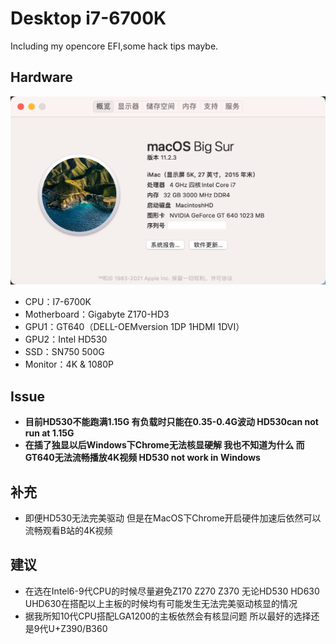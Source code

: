 # Desktop i7-6700K
Including my opencore EFI,some hack tips maybe.  


## Hardware
![MyHackintosh](https://github.com/Mzaxd/blog-img/blob/main/MyHackintosh.png)
- CPU：I7-6700K    
- Motherboard：Gigabyte Z170-HD3  
- GPU1：GT640（DELL-OEMversion 1DP 1HDMI 1DVI）  
- GPU2：Intel HD530  
- SSD：SN750 500G  
- Monitor：4K & 1080P  


## Issue
- **目前HD530不能跑满1.15G 有负载时只能在0.35-0.4G波动 HD530can not run at 1.15G**  
- **在插了独显以后Windows下Chrome无法核显硬解 我也不知道为什么 而GT640无法流畅播放4K视频 HD530 not work in Windows**


## 补充
- 即便HD530无法完美驱动 但是在MacOS下Chrome开启硬件加速后依然可以流畅观看B站的4K视频


## 建议
- 在选在Intel6-9代CPU的时候尽量避免Z170 Z270 Z370 无论HD530 HD630 UHD630在搭配以上主板的时候均有可能发生无法完美驱动核显的情况  
- 据我所知10代CPU搭配LGA1200的主板依然会有核显问题 所以最好的选择还是9代U+Z390/B360
